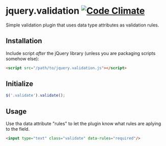jquery.validation [![Code Climate](https://codeclimate.com/github/seinoxygen/jquery-validation.png)](https://codeclimate.com/github/seinoxygen/jquery-validation)
=================

Simple validation plugin that uses data type attributes as validation rules.

## Installation

Include script *after* the jQuery library (unless you are packaging scripts somehow else):

```html
<script src="/path/to/jquery.validation.js"></script>
```

## Initialize

```javascript
$('.validate').validate();
```

## Usage

Use tha data attribute "rules" to let the plugin know what rules are aplying to the field.

```html
<input type="text" class="validate" data-rules="required"/>
```
